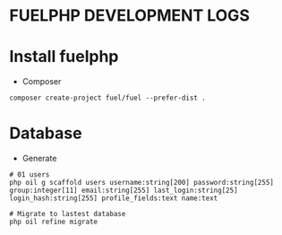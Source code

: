 # FUELPHP DEVELOPMENT LOGS

# Install fuelphp 
- Composer
```
composer create-project fuel/fuel --prefer-dist .
```

# Database
- Generate
```
# 01 users
php oil g scaffold users username:string[200] password:string[255] group:integer[11] email:string[255] last_login:string[25] login_hash:string[255] profile_fields:text name:text

# Migrate to lastest database
php oil refine migrate
```
